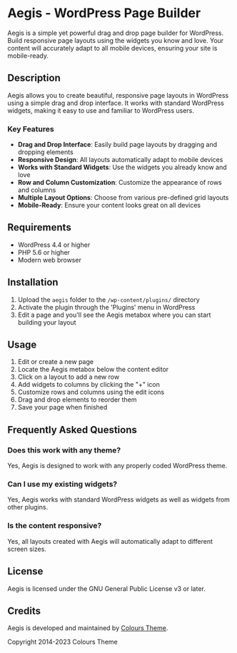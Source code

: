 # Aegis - WordPress Page Builder

Aegis is a simple yet powerful drag and drop page builder for WordPress. Build responsive page layouts using the widgets you know and love. Your content will accurately adapt to all mobile devices, ensuring your site is mobile-ready.

## Description

Aegis allows you to create beautiful, responsive page layouts in WordPress using a simple drag and drop interface. It works with standard WordPress widgets, making it easy to use and familiar to WordPress users.

### Key Features

- **Drag and Drop Interface**: Easily build page layouts by dragging and dropping elements
- **Responsive Design**: All layouts automatically adapt to mobile devices
- **Works with Standard Widgets**: Use the widgets you already know and love
- **Row and Column Customization**: Customize the appearance of rows and columns
- **Multiple Layout Options**: Choose from various pre-defined grid layouts
- **Mobile-Ready**: Ensure your content looks great on all devices

## Requirements

- WordPress 4.4 or higher
- PHP 5.6 or higher
- Modern web browser

## Installation

1. Upload the `aegis` folder to the `/wp-content/plugins/` directory
2. Activate the plugin through the 'Plugins' menu in WordPress
3. Edit a page and you'll see the Aegis metabox where you can start building your layout

## Usage

1. Edit or create a new page
2. Locate the Aegis metabox below the content editor
3. Click on a layout to add a new row
4. Add widgets to columns by clicking the "+" icon
5. Customize rows and columns using the edit icons
6. Drag and drop elements to reorder them
7. Save your page when finished

## Frequently Asked Questions

### Does this work with any theme?

Yes, Aegis is designed to work with any properly coded WordPress theme.

### Can I use my existing widgets?

Yes, Aegis works with standard WordPress widgets as well as widgets from other plugins.

### Is the content responsive?

Yes, all layouts created with Aegis will automatically adapt to different screen sizes.


## License

Aegis is licensed under the GNU General Public License v3 or later.

## Credits

Aegis is developed and maintained by [Colours Theme](http://colourstheme.com).

Copyright 2014-2023 Colours Theme